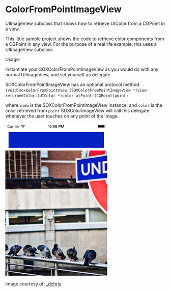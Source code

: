 ColorFromPointImageView
=======================

UIImageView subclass that shows how to retrieve UIColor from a CGPoint in a view.

This little sample project shows the code to retrieve color components from a CGPoint in any view.
For the purpose of a real life example, this uses a UIImageView subclass. 

Usage:

Instantiate your SOXColorFromPointImageView as you would do with any normal UIImageView, and set yourself as delegate.

SOXColorFromPointImageView has an optional protocol method:
`- (void)soxColorFromPointView:(SOXColorFromPointImageView *)view returnedColor:(UIColor *)color atPoint:(CGPoint)point;`

where `view` is the SOXColorFromPointImageView instance;
and `color` is the color retrieved from `point`
SOXColorImageView will call this delegate whenever the user touches on any point of the image.

![alt tag](https://github.com/spagosx/ColorFromPointImageView/blob/master/SOXColorFromPointView/screenshot.png)

Image courtesy of: <a href="https://www.flickr.com/photos/_dchris/" TARGET="_blank">_dchris</a>




